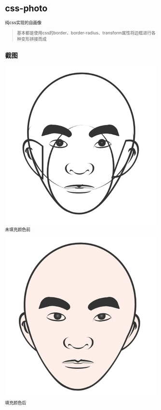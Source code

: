 # css-photo
纯css实现的自画像
> 基本都是使用css的border、border-radius、transform属性将边框进行各种变形拼接而成

## 截图
![](https://github.com/QQOQ/css-photo/blob/main/demo2.png)
未填充颜色前

![](https://github.com/QQOQ/css-photo/blob/main/demo1.png)
填充颜色后